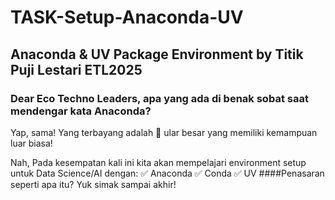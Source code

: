 # TASK-Setup-Anaconda-UV
Anaconda &amp; UV Package Environment by Titik Puji Lestari ETL2025
---
### Dear Eco Techno Leaders, apa yang ada di benak sobat saat mendengar kata Anaconda?
Yap, sama! Yang terbayang adalah 🐍 ular besar yang memiliki kemampuan luar biasa!

Nah, Pada kesempatan kali ini kita akan mempelajari environment setup untuk Data Science/AI dengan:
✅ Anaconda
✅ Conda
✅ UV
####Penasaran seperti apa itu? Yuk simak sampai akhir!
